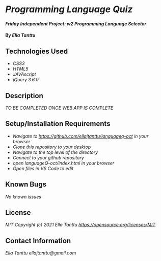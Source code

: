 # _Programming Language Quiz_

#### _Friday Independent Project: w2 Programming Language Selector_

#### By _**Ella Tanttu**_

## Technologies Used

* _CSS3_
* _HTML5_
* _JAVAscript_
* _jQuery 3.6.0_


## Description

_TO BE COMPLETED ONCE WEB APP IS COMPLETE_

## Setup/Installation Requirements

* _Navigate to https://github.com/ellajtanttu/languageq-oct in your browser_
* _Clone this repository to your desktop_
* _Navigate to the top level of the directory_
* _Connect to your github repository_
* _open languageQ-oct/index.html in your browser_
* _Open files in VS Code to edit_

## Known Bugs

_No known issues_

## License

_MIT Copyright (c) 2021 Ella Tanttu_
_https://opensource.org/licenses/MIT_ 

## Contact Information

_Ella Tanttu ellajtanttu@gmail.com_